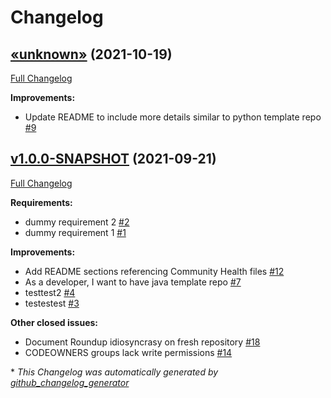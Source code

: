 # Changelog

## [«unknown»](https://github.com/NASA-PDS/pds-template-repo-java/tree/«unknown») (2021-10-19)

[Full Changelog](https://github.com/NASA-PDS/pds-template-repo-java/compare/v1.0.0-SNAPSHOT...«unknown»)

**Improvements:**

- Update README to include more details similar to python template repo [\#9](https://github.com/NASA-PDS/pds-template-repo-java/issues/9)

## [v1.0.0-SNAPSHOT](https://github.com/NASA-PDS/pds-template-repo-java/tree/v1.0.0-SNAPSHOT) (2021-09-21)

[Full Changelog](https://github.com/NASA-PDS/pds-template-repo-java/compare/11104d38a2dfcb23e537dd9e8436b1d3b204d879...v1.0.0-SNAPSHOT)

**Requirements:**

- dummy requirement 2 [\#2](https://github.com/NASA-PDS/pds-template-repo-java/issues/2)
- dummy requirement 1 [\#1](https://github.com/NASA-PDS/pds-template-repo-java/issues/1)

**Improvements:**

- Add README sections referencing Community Health files [\#12](https://github.com/NASA-PDS/pds-template-repo-java/issues/12)
- As a developer, I want to have java template repo [\#7](https://github.com/NASA-PDS/pds-template-repo-java/issues/7)
- testtest2 [\#4](https://github.com/NASA-PDS/pds-template-repo-java/issues/4)
- testestest [\#3](https://github.com/NASA-PDS/pds-template-repo-java/issues/3)

**Other closed issues:**

- Document Roundup idiosyncrasy on fresh repository [\#18](https://github.com/NASA-PDS/pds-template-repo-java/issues/18)
- CODEOWNERS groups lack write permissions [\#14](https://github.com/NASA-PDS/pds-template-repo-java/issues/14)



\* *This Changelog was automatically generated by [github_changelog_generator](https://github.com/github-changelog-generator/github-changelog-generator)*
